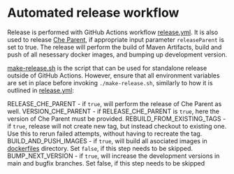 # Automated release workflow
Release is performed with GitHub Actions workflow [release.yml](https://github.com/eclipse/che/actions/workflows/release.yml).
It is also used to release [Che Parent](https://github.com/eclipse/che-parent), if appropriate input parameter `releaseParent` is set to true.
The release will perform the build of Maven Artifacts, build and push of all nesessary docker images, and bumping up development version.

[make-release.sh](https://github.com/eclipse/che/blob/master/make-release.sh) is the script that can be used for standalone release outside of GitHub Actions. However, ensure that all environment variables are set in place before invoking `./make-release.sh`, similarly to how it is outlined in [release.yml](https://github.com/eclipse/che/actions/workflows/release.yml):

RELEASE_CHE_PARENT - if `true`, will perform the release of Che Parent as well.
VERSION_CHE_PARENT - if RELEASE_CHE_PARENT is `true`, here the version of Che Parent must be provided.
REBUILD_FROM_EXISTING_TAGS - if `true`, release will not create new tag, but instead checkout to existing one. Use this to rerun failed attempts, without having to recreate the tag.
BUILD_AND_PUSH_IMAGES - if `true`, will build all asociated images in [dockerfiles](https://github.com/eclipse/che/tree/master/dockerfiles) directory. Set `false`, if this step needs to be skipped.
BUMP_NEXT_VERSION - if `true`, will increase the development versions in main and bugfix branches. Set false, if this step needs to be skipped
